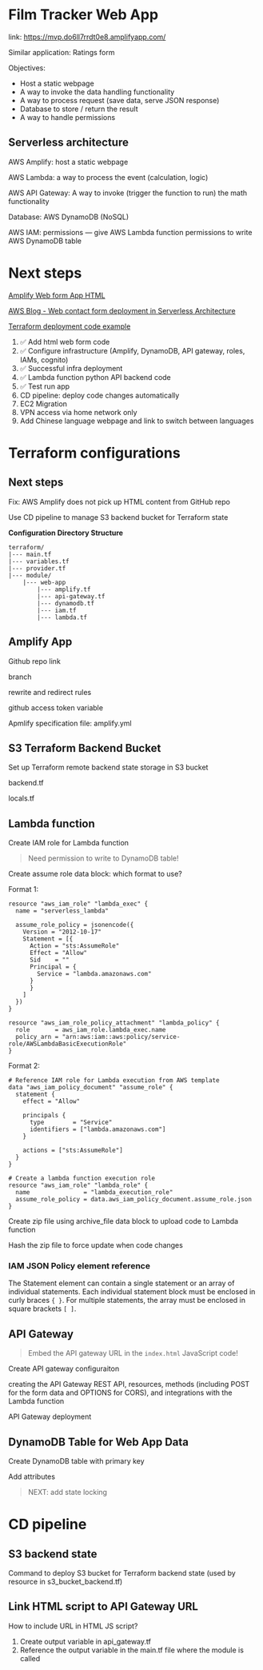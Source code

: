# Film Tracker Web App

link: https://mvp.do6ll7rrdt0e8.amplifyapp.com/

Similar application: Ratings form 

Objectives:

- Host a static webpage
- A way to invoke the data handling functionality
- A way to process request (save data, serve JSON response)
- Database to store / return the result
- A way to handle permissions

## Serverless architecture

AWS Amplify: host a static webpage

AWS Lambda: a way to process the event (calculation, logic)

AWS API Gateway: A way to invoke (trigger the function to run) the math functionality

Database: AWS DynamoDB (NoSQL)

AWS IAM: permissions — give AWS Lambda function permissions to write AWS DynamoDB table

# Next steps

[Amplify Web form App HTML](https://www.youtube.com/watch?v=7m_q1ldzw0U)

[AWS Blog - Web contact form deployment in Serverless Architecture](https://aws.amazon.com/blogs/architecture/create-dynamic-contact-forms-for-s3-static-websites-using-aws-lambda-amazon-api-gateway-and-amazon-ses/)

[Terraform deployment code example](https://github.com/novekm/amazon-transcribe-call-analytics-quickstart/tree/main/terraform-deployment)

1. ✅ Add html web form code
1. ✅ Configure infrastructure (Amplify, DynamoDB, API gateway, roles, IAMs, cognito)
1. ✅ Successful infra deployment
1. ✅ Lambda function python API backend code
1. ✅ Test run app
1. CD pipeline: deploy code changes automatically
1. EC2 Migration
1. VPN access via home network only
1. Add Chinese language webpage and link to switch between languages


# Terraform configurations

## Next steps

Fix: AWS Amplify does not pick up HTML content from GitHub repo

Use CD pipeline to manage S3 backend bucket for Terraform state

**Configuration Directory Structure**
```
terraform/ 
|--- main.tf
|--- variables.tf
|--- provider.tf
|--- module/ 
    |--- web-app
        |--- amplify.tf
        |--- api-gateway.tf
        |--- dynamodb.tf
        |--- iam.tf
        |--- lambda.tf
```

## Amplify App

Github repo link

branch

rewrite and redirect rules

github access token variable

Apmlify specification file: amplify.yml

## S3 Terraform Backend Bucket

Set up Terraform remote backend state storage in S3 bucket

backend.tf

locals.tf

## Lambda function

Create IAM role for Lambda function

> Need permission to write to DynamoDB table!

Create assume role data block: which format to use?

Format 1:
```
resource "aws_iam_role" "lambda_exec" {
  name = "serverless_lambda"

  assume_role_policy = jsonencode({
    Version = "2012-10-17"
    Statement = [{
      Action = "sts:AssumeRole"
      Effect = "Allow"
      Sid    = ""
      Principal = {
        Service = "lambda.amazonaws.com"
      }
      }
    ]
  })
}

resource "aws_iam_role_policy_attachment" "lambda_policy" {
  role       = aws_iam_role.lambda_exec.name
  policy_arn = "arn:aws:iam::aws:policy/service-role/AWSLambdaBasicExecutionRole"
}
```

Format 2:

```
# Reference IAM role for Lambda execution from AWS template
data "aws_iam_policy_document" "assume_role" {
  statement {
    effect = "Allow"

    principals {
      type        = "Service"
      identifiers = ["lambda.amazonaws.com"]
    }

    actions = ["sts:AssumeRole"]
  }
}

# Create a lambda function execution role 
resource "aws_iam_role" "lambda_role" {
  name               = "lambda_execution_role"
  assume_role_policy = data.aws_iam_policy_document.assume_role.json
}
```

Create zip file using archive_file data block to upload code to Lambda function

Hash the zip file to force update when code changes

### IAM JSON Policy element reference

The Statement element can contain a single statement or an array of individual statements. Each individual statement block must be enclosed in curly braces `{ }`. For multiple statements, the array must be enclosed in square brackets `[ ]`.



## API Gateway

> Embed the API gateway URL in the `index.html` JavaScript code!

Create API gateway configuraiton

creating the API Gateway REST API, resources, methods (including POST for the form data and OPTIONS for CORS), and integrations with the Lambda function

API Gateway deployment

## DynamoDB Table for Web App Data

Create DynamoDB table with primary key

Add attributes 

> NEXT: add state locking 

# CD pipeline

## S3 backend state

Command to deploy S3 bucket for Terraform backend state (used by resource in s3_bucket_backend.tf)

## Link HTML script to API Gateway URL

How to include URL in HTML JS script?
1. Create output variable in api_gateway.tf
2. Reference the output variable in the main.tf file where the module is called
